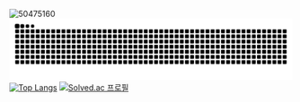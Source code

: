 ![50475160](https://user-images.githubusercontent.com/50475160/170257070-5ec2eb0e-4fc6-4916-8ee8-6a041a2280db.png)
![snake gif](https://github.com/shsewonitw/shsewonitw/blob/output/github-contribution-grid-snake-dark.svg)
[![Top Langs](https://github-readme-stats.vercel.app/api/top-langs/?username=shsewonitw&layout=donut-vertical)](https://github.com/shsewonitw/shsewonitw)
[![Solved.ac
프로필](http://mazassumnida.wtf/api/v2/generate_badge?boj=shsewonitw)](https://solved.ac/shsewonitw)
